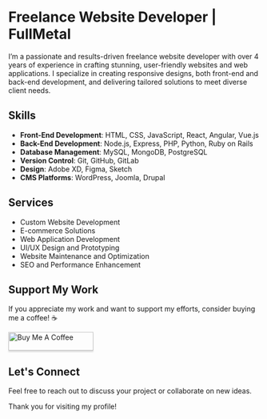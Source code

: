 # Freelance Website Developer | FullMetal

I’m a passionate and results-driven freelance website developer with over 4 years of experience in crafting stunning, user-friendly websites and web applications. I specialize in creating responsive designs, both front-end and back-end development, and delivering tailored solutions to meet diverse client needs.

## Skills

- **Front-End Development**: HTML, CSS, JavaScript, React, Angular, Vue.js
- **Back-End Development**: Node.js, Express, PHP, Python, Ruby on Rails
- **Database Management**: MySQL, MongoDB, PostgreSQL
- **Version Control**: Git, GitHub, GitLab
- **Design**: Adobe XD, Figma, Sketch
- **CMS Platforms**: WordPress, Joomla, Drupal

## Services

- Custom Website Development
- E-commerce Solutions
- Web Application Development
- UI/UX Design and Prototyping
- Website Maintenance and Optimization
- SEO and Performance Enhancement

## Support My Work

If you appreciate my work and want to support my efforts, consider buying me a coffee! ☕️

<a href="https://www.buymeacoffee.com/fullmetal" target="_blank"><img src="https://www.buymeacoffee.com/assets/img/custom_images/orange_img.png" alt="Buy Me A Coffee" style="height: 37px !important;width: 170px !important;box-shadow: 0px 3px 2px 0px rgba(190, 190, 190, 0.5) !important;-webkit-box-shadow: 0px 3px 2px 0px rgba(190, 190, 190, 0.5) !important;" ></a>

## Let's Connect

Feel free to reach out to discuss your project or collaborate on new ideas.


Thank you for visiting my profile!
